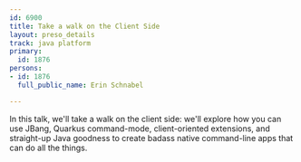 ```yaml
---
id: 6900
title: Take a walk on the Client Side
layout: preso_details
track: java platform
primary:
  id: 1876
persons:
- id: 1876
  full_public_name: Erin Schnabel

---
```

In this talk, we'll take a walk on the client side: we'll explore how you can use JBang, Quarkus command-mode, client-oriented extensions, and straight-up Java goodness to create badass native command-line apps that can do all the things.